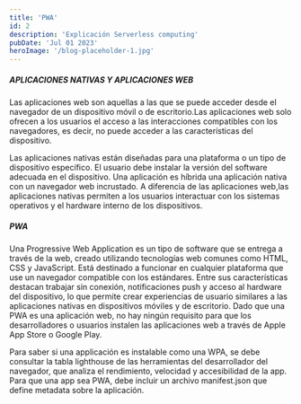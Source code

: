 ```yaml
---
title: 'PWA'
id: 2
description: 'Explicación Serverless computing'
pubDate: 'Jul 01 2023'
heroImage: '/blog-placeholder-1.jpg'
---
```



##### APLICACIONES NATIVAS Y APLICACIONES WEB
Las aplicaciones web son aquellas a las que se puede acceder desde el navegador de un dispositivo móvil o de escritorio.Las aplicaciones web solo ofrecen a los usuarios el acceso a las interacciones compatibles con los navegadores, es decir, no puede acceder a las características del dispositivo. 

Las aplicaciones nativas están diseñadas para una plataforma o un tipo de dispositivo específico. El usuario debe instalar la versión del software adecuada en el dispositivo. Una aplicación es híbrida una aplicación nativa con un navegador web incrustado. A diferencia de las aplicaciones web,las aplicaciones nativas permiten a los usuarios interactuar con los sistemas operativos y el hardware interno de los dispositivos.

##### PWA
Una Progressive Web Application es un tipo de software que se entrega a través de la web, creado utilizando tecnologías web comunes como HTML, CSS y JavaScript. Está destinado a funcionar en cualquier plataforma que use un navegador compatible con los estándares. Entre sus características destacan trabajar sin conexión, notificaciones push y acceso al hardware del dispositivo, lo que permite crear experiencias de usuario similares a las aplicaciones nativas en dispositivos móviles y de escritorio. Dado que una PWA es una aplicación web, no hay ningún requisito para que los desarrolladores o usuarios instalen las aplicaciones web a través de Apple App Store o Google Play. 

Para saber si una applicación es instalable como una WPA, se debe consultar la tabla lighthouse de las herramientas del desarrollador del navegador, que analiza el rendimiento, velocidad y accesibilidad de la app. Para que una app sea PWA, debe incluir un archivo manifest.json que define metadata sobre la aplicación.